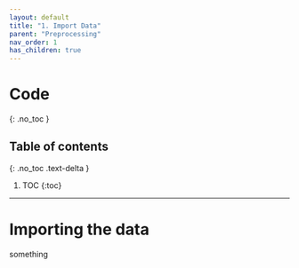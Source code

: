 ```yaml
---
layout: default
title: "1. Import Data"
parent: "Preprocessing"
nav_order: 1
has_children: true
---
```


# Code
{: .no_toc }

## Table of contents
{: .no_toc .text-delta }

1. TOC
{:toc}

---

# Importing the data

something
